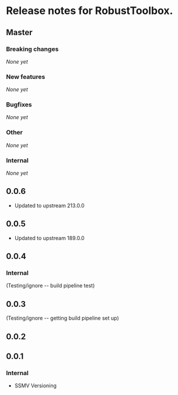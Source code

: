 # Release notes for RobustToolbox.

<!--
NOTE: automatically updated sometimes by version.py.
Don't change the format without looking at the script!
-->

<!--START TEMPLATE
## Master

### Breaking changes

*None yet*

### New features

*None yet*

### Bugfixes

*None yet*

### Other

*None yet*

### Internal

*None yet*


END TEMPLATE-->

## Master

### Breaking changes

*None yet*

### New features

*None yet*

### Bugfixes

*None yet*

### Other

*None yet*

### Internal

*None yet*


## 0.0.6

* Updated to upstream 213.0.0

## 0.0.5

* Updated to upstream 189.0.0


## 0.0.4

### Internal

(Testing/ignore -- build pipeline test)


## 0.0.3

(Testing/ignore -- getting build pipeline set up)

## 0.0.2


## 0.0.1

### Internal

* SSMV Versioning

